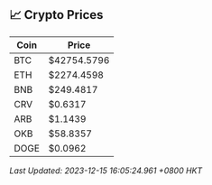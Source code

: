 ## 📈 Crypto Prices

| Coin | Price |
| ---- | ----- |
| BTC | $42754.5796 |
| ETH | $2274.4598 |
| BNB | $249.4817 |
| CRV | $0.6317 |
| ARB | $1.1439 |
| OKB | $58.8357 |
| DOGE | $0.0962 |

_Last Updated: 2023-12-15 16:05:24.961 +0800 HKT_